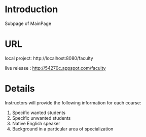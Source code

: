 # Introduction #

Subpage of MainPage

# URL #

local project: http://localhost:8080/faculty

live release : http://54270c.appspot.com/faculty

# Details #

Instructors will provide the following information for each course:

  1. Specific wanted students
  1. Specific unwanted students
  1. Native English speaker
  1. Background in a particular area of specialization